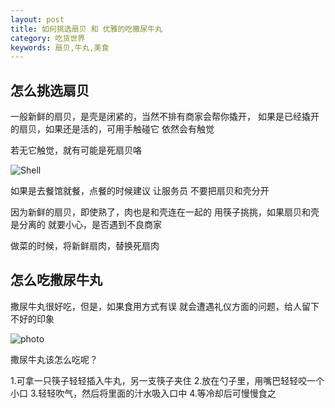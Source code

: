 ```yaml
---
layout: post
title: 如何挑选扇贝 和 优雅的吃撒尿牛丸
category: 吃货世界
keywords: 扇贝,牛丸,美食
---
```


## 怎么挑选扇贝

一般新鲜的扇贝，是壳是闭紧的，当然不排有商家会帮你撬开，
如果是已经撬开的扇贝，如果还是活的，可用手触碰它
依然会有触觉

若无它触觉，就有可能是死扇贝咯

![Shell](/assets/img/Shell.png)

如果是去餐馆就餐，点餐的时候建议
让服务员 不要把扇贝和壳分开

因为新鲜的扇贝，即使熟了，肉也是和壳连在一起的
用筷子挑挑，如果扇贝和壳是分离的
就要小心，是否遇到不良商家

做菜的时候，将新鲜扇肉，替换死扇肉

## 怎么吃撒尿牛丸

撒尿牛丸很好吃，但是，如果食用方式有误
就会遭遇礼仪方面的问题，给人留下不好的印象

![photo](/assets/img/beef.png)

撒尿牛丸该怎么吃呢？

1.可拿一只筷子轻轻插入牛丸，另一支筷子夹住
2.放在勺子里，用嘴巴轻轻咬一个小口
3.轻轻吹气，然后将里面的汁水吸入口中
4.等冷却后可慢慢食之